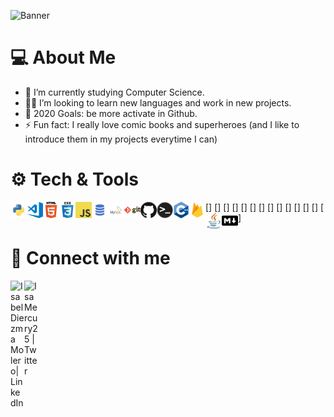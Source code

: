 ![Banner](https://user-images.githubusercontent.com/37211333/99529592-5b684b80-29a0-11eb-9aea-4e5bf77f261e.jpg)


💻 About Me
======
- 🌱 I’m currently studying Computer Science. 
- 👩‍💻 I’m looking to learn new languages and work in new projects. 
- 📆 2020 Goals: be more activate in Github. 
- ⚡ Fun fact: I really love comic books and superheroes (and I like to introduce them in my projects everytime I can) 

⚙️ Tech & Tools
======
[<img align="left" alt="Python" width="26px" src= "https://raw.githubusercontent.com/github/explore/80688e429a7d4ef2fca1e82350fe8e3517d3494d/topics/python/python.png" />]
[<img align="left" alt="Visual Studio Code" width="26px" src="https://raw.githubusercontent.com/github/explore/80688e429a7d4ef2fca1e82350fe8e3517d3494d/topics/visual-studio-code/visual-studio-code.png" />]
[<img align="left" alt="HTML5" width="26px" src="https://raw.githubusercontent.com/github/explore/80688e429a7d4ef2fca1e82350fe8e3517d3494d/topics/html/html.png" />]
[<img align="left" alt="CSS3" width="26px" src="https://raw.githubusercontent.com/github/explore/80688e429a7d4ef2fca1e82350fe8e3517d3494d/topics/css/css.png" />]
[<img align="left" alt="JavaScript" width="26px" src="https://raw.githubusercontent.com/github/explore/80688e429a7d4ef2fca1e82350fe8e3517d3494d/topics/javascript/javascript.png" />]
[<img align="left" alt="SQL" width="26px" src="https://raw.githubusercontent.com/github/explore/80688e429a7d4ef2fca1e82350fe8e3517d3494d/topics/sql/sql.png" />]
[<img align="left" alt="MySQL" width="26px" src="https://raw.githubusercontent.com/github/explore/80688e429a7d4ef2fca1e82350fe8e3517d3494d/topics/mysql/mysql.png" />]
[<img align="left" alt="Git" width="26px" src="https://raw.githubusercontent.com/github/explore/80688e429a7d4ef2fca1e82350fe8e3517d3494d/topics/git/git.png" />]
[<img align="left" alt="GitHub" width="26px" src="https://raw.githubusercontent.com/github/explore/78df643247d429f6cc873026c0622819ad797942/topics/github/github.png" />]
[<img align="left" alt="Terminal" width="26px" src="https://raw.githubusercontent.com/github/explore/80688e429a7d4ef2fca1e82350fe8e3517d3494d/topics/terminal/terminal.png" />]
[<img align="left" alt="C++" width="26px" src= https://raw.githubusercontent.com/github/explore/80688e429a7d4ef2fca1e82350fe8e3517d3494d/topics/cpp/cpp.png />]
[<img align="left" alt="Firebase" width="26px" src=https://raw.githubusercontent.com/github/explore/80688e429a7d4ef2fca1e82350fe8e3517d3494d/topics/firebase/firebase.png />]
[<img align="left" alt="Java" width="26px" src=https://raw.githubusercontent.com/github/explore/80688e429a7d4ef2fca1e82350fe8e3517d3494d/topics/java/java.png />]
[<img align="left" alt="Markdown" width="26px" src=https://raw.githubusercontent.com/github/explore/80688e429a7d4ef2fca1e82350fe8e3517d3494d/topics/markdown/markdown.png />]

🔮 Connect with me
======
[<img align="left" alt="Isabel Diezma Molero| LinkedIn" width="22px" src="https://cdn.jsdelivr.net/npm/simple-icons@v3/icons/linkedin.svg" />](https://www.linkedin.com/in/isabel-diezma-molero-965582193/)
[<img align="left" alt="IsaMercury25 | Twitter" width="22px" src="https://cdn.jsdelivr.net/npm/simple-icons@v3/icons/twitter.svg" />](https://twitter.com/IsaMercury25)

<!--
**IsabelDM/IsabelDM** is a ✨ _special_ ✨ repository because its `README.md` (this file) appears on your GitHub profile.

Here are some ideas to get you started:

- 🔭 I’m currently working on ...
- 🌱 I’m currently learning ...
- 👯 I’m looking to collaborate on ...
- 🤔 I’m looking for help with ...
- 💬 Ask me about ...
- 📫 How to reach me: ...
- 😄 Pronouns: ...
- ⚡ Fun fact: ...
-[![Anurag's github stats](https://github-readme-stats.vercel.app/api?username=IsabelDM)](https://github.com/anuraghazra/github-readme-stats)
-->
